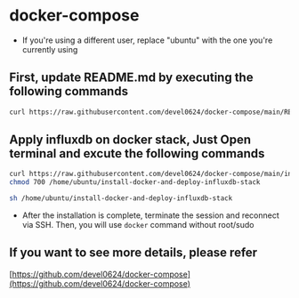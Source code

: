 # docker-compose

- If you're using a different user, replace "ubuntu" with the one you're currently using

## First, update README.md by executing the following commands

```sh
curl https://raw.githubusercontent.com/devel0624/docker-compose/main/README.md > /home/ubuntu/README.md
```

## Apply influxdb on docker stack, Just Open terminal and excute the following commands

```sh
curl https://raw.githubusercontent.com/devel0624/docker-compose/main/influxdb/shell/influxdb-on-docker-stack > /home/ubuntu/install-docker-and-deploy-influxdb-stack
chmod 700 /home/ubuntu/install-docker-and-deploy-influxdb-stack

sh /home/ubuntu/install-docker-and-deploy-influxdb-stack
```

- After the installation is complete, terminate the session and reconnect via SSH. 
  Then, you will use `docker` command without root/sudo

## If you want to see more details, please refer 
[https://github.com/devel0624/docker-compose](https://github.com/devel0624/docker-compose) 

